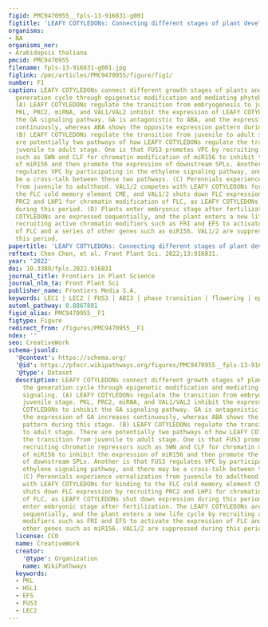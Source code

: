 ```yaml
---
figid: PMC9470955__fpls-13-916831-g001
figtitle: 'LEAFY COTYLEDONs: Connecting different stages of plant development'
organisms:
- NA
organisms_ner:
- Arabidopsis thaliana
pmcid: PMC9470955
filename: fpls-13-916831-g001.jpg
figlink: /pmc/articles/PMC9470955/figure/fig1/
number: F1
caption: LEAFY COTYLEDONs connect different growth stages of plants and complete the
  generation cycle through epigenetic modification and mediating phytohormonal signaling.
  (A) LEAFY COTYLEDONs regulate the transition from embryogenesis to juvenile stage.
  PKL, PRC2, miRNA, and VAL1/VAL2 inhibit the expression of LEAFY COTYLEDONs to inhibit
  the GA signaling pathway. GA is antagonistic to ABA, and the expression of GA increases
  continuously, whereas ABA shows the opposite expression pattern during this stage.
  (B) LEAFY COTYLEDONs regulate the transition from juvenile to adult stage. There
  are potentially two pathways of how LEAFY COTYLEDONs regulate the transition from
  juvenile to adult stage. One is that FUS3 promotes VPC by recruiting chromatin repressors
  such as SWN and CLF for chromatin modification of miR156 to inhibit the expression
  of miR156 and then promote the expression of downstream SPLs. Another is that FUS3
  regulates VPC by participating in the ethylene signaling pathway, and there may
  be a cross-talk between these two pathways. (C) Perennials experience vernalization
  from juvenile to adulthood. VAL1/2 competes with LEAFY COTYLEDONs for binding to
  the FLC cold memory element CME, and VAL1/2 shuts down FLC expression by recruiting
  PRC2 and LHP1 for chromatin modification of FLC, as LEAFY COTYLEDONs shut down expression
  during this period. (D) Plants enter embryonic stage after fertilization. The LEAFY
  COTYLEDONs are expressed sequentially, and the plant enters a new life cycle by
  recruiting active chromatin modifiers such as FRI and EFS to activate the expression
  of FLC and a series of other genes such as miR156. VAL1/2 are suppressed during
  this period.
papertitle: 'LEAFY COTYLEDONs: Connecting different stages of plant development.'
reftext: Chen Chen, et al. Front Plant Sci. 2022;13:916831.
year: '2022'
doi: 10.3389/fpls.2022.916831
journal_title: Frontiers in Plant Science
journal_nlm_ta: Front Plant Sci
publisher_name: Frontiers Media S.A.
keywords: LEC1 | LEC2 | FUS3 | ABI3 | phase transition | flowering | epigenetic modification
automl_pathway: 0.8867801
figid_alias: PMC9470955__F1
figtype: Figure
redirect_from: /figures/PMC9470955__F1
ndex: ''
seo: CreativeWork
schema-jsonld:
  '@context': https://schema.org/
  '@id': https://pfocr.wikipathways.org/figures/PMC9470955__fpls-13-916831-g001.html
  '@type': Dataset
  description: LEAFY COTYLEDONs connect different growth stages of plants and complete
    the generation cycle through epigenetic modification and mediating phytohormonal
    signaling. (A) LEAFY COTYLEDONs regulate the transition from embryogenesis to
    juvenile stage. PKL, PRC2, miRNA, and VAL1/VAL2 inhibit the expression of LEAFY
    COTYLEDONs to inhibit the GA signaling pathway. GA is antagonistic to ABA, and
    the expression of GA increases continuously, whereas ABA shows the opposite expression
    pattern during this stage. (B) LEAFY COTYLEDONs regulate the transition from juvenile
    to adult stage. There are potentially two pathways of how LEAFY COTYLEDONs regulate
    the transition from juvenile to adult stage. One is that FUS3 promotes VPC by
    recruiting chromatin repressors such as SWN and CLF for chromatin modification
    of miR156 to inhibit the expression of miR156 and then promote the expression
    of downstream SPLs. Another is that FUS3 regulates VPC by participating in the
    ethylene signaling pathway, and there may be a cross-talk between these two pathways.
    (C) Perennials experience vernalization from juvenile to adulthood. VAL1/2 competes
    with LEAFY COTYLEDONs for binding to the FLC cold memory element CME, and VAL1/2
    shuts down FLC expression by recruiting PRC2 and LHP1 for chromatin modification
    of FLC, as LEAFY COTYLEDONs shut down expression during this period. (D) Plants
    enter embryonic stage after fertilization. The LEAFY COTYLEDONs are expressed
    sequentially, and the plant enters a new life cycle by recruiting active chromatin
    modifiers such as FRI and EFS to activate the expression of FLC and a series of
    other genes such as miR156. VAL1/2 are suppressed during this period.
  license: CC0
  name: CreativeWork
  creator:
    '@type': Organization
    name: WikiPathways
  keywords:
  - PKL
  - HSL1
  - EFS
  - FUS3
  - LEC2
---
```


